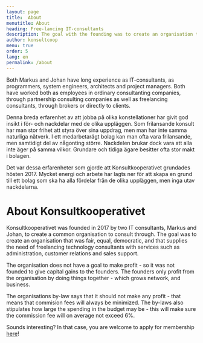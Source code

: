 ```yaml
---
layout: page
title:  About
menutitle: About
heading: Free-lancing IT-consultants
description: The goal with the founding was to create an organisation that is fair, democratic, and that fulfills the needs of freelancing it consultants.
author: konsultcoop
menu: true
order: 5
lang: en
permalink: /about
---
```

Both Markus and Johan have long experience as IT-consultants, as programmers, system engineers, architects and project managers. Both have worked both as employees in ordinary consultanting companies, through partnership consulting companies as well as freelancing consultants, through brokers or directly to clients.

Denna breda erfarenhet av att jobba på olika konstellationer har givit god insikt i för- och nackdelar med de olika uppläggen. Som frilansande konsult har man stor frihet att styra över sina uppdrag, men man har inte samma naturliga nätverk. I ett medarbetarägt bolag kan man ofta vara frilansande, men samtidigt del av någonting större. Nackdelen brukar dock vara att alla inte äger på samma vilkor. Grundare och tidiga ägare besitter ofta stor makt i bolagen.

Det var dessa erfarenheter som gjorde att Konsultkooperativet grundades hösten 2017. Mycket energi och arbete har lagts ner för att skapa en grund till ett bolag som ska ha alla fördelar från de olika uppläggen, men inga utav nackdelarna.

# About Konsultkooperativet
Konsultkooperativet was founded in 2017 by two IT consultants, Markus and Johan, to create a common organisation to consult through. The goal was to create an organisation that was fair, equal, democratic, and that supplies the need of freelancing technology consultants with services such as administration, customer relations and sales support.

The organisation does not have a goal to make profit - so it was not founded to give capital gains to the founders. The founders only profit from the organisation by doing things together - which grows network, and business.

The organisations by-law says that it should not make any profit - that means that commision fees will always be minimized. The by-laws also stipulates how large the spending in the budget may be - this will make sure the commission fee will on average not exceed 6%.

Sounds interesting? In that case, you are welcome to apply for membership [here](mailto:konsl@konsult.coop)!

